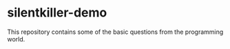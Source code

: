 # silentkiller-demo
This repository contains some of the basic questions from the programming world.
